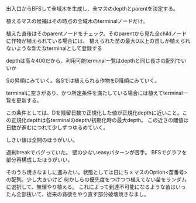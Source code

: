 出入口からBFSして全域木を生成し、全マスのdepthとparentを決定する。

植えるマスの候補はその時点の全域木のterminalノードだけ。

植えた直後はそのparentノードをチェック。そのparentから見た全childノードに作物が植えられている場合には、
植えられた苗の最大D以上の苗しか植えられないような新たなterminalとして登録する

depthは高々400だから、利用可能terminal一覧はdepthと同じ長さの配列でいいか

Sの昇順にみていく。各Sでは植えられる作物をD降順にみていく。

terminalに空きがあり、かつ所定条件を満たしている場合には植えてterminal一覧を更新する。

この条件としては、Dを残留日数で正規化した値が正規化depthに近いこと。この正規化depthは各terminalのdepth/初期化時の最大depth。
この近さの閾値は日数が進むにつれて少しずつゆるめていく。

しきい値は全開のほうがいい。

過剰breakでバグっていた。
壁の少ないeasyパターンが苦手。
BFSでグラフを部分再構成したほうがいい。

そのうち焼きなましに進みたい。状態としては日にちｘマスのOption<苗番号>の配列。少し大きいけど
何かしらの優先度をつけつつ植えてない苗をランダムに選択して、無理やり植える。
これによって到達不可能になるような苗はいったん全部抜いて、従来の貪欲をやり直す部分破壊焼きなまし。
